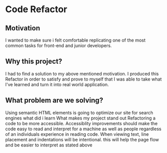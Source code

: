  # Code Refactor

## Motivation
I wanted to make sure i felt comfortable replicating one of the most common tasks for front-end and junior developers. 

## Why this project?
I had to find a solution to my above mentioned motivation. I produced this Refactor in order to satisfy and prove to myself that I was able to take what I've learned and turn it into real world application.

## What problem are we solving?
 Using semantic HTML elements is going to optimize our site for search engines
  what did i learn
  What makes my project stand out
Refactoring a code to be more accessible. 
Accessiblity improvements should make the code easy to read and interpret for a machine as well as people regardless of an individuals experience in reading code.
When viewing text, line placement and indentations will be intentional. this will help the page flow and be easier to interpret as stated above